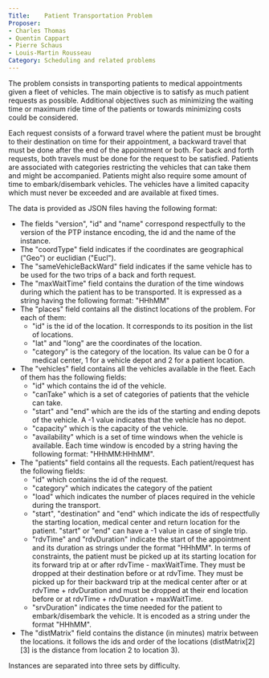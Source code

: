 ```yaml
---
Title:    Patient Transportation Problem
Proposer:
- Charles Thomas
- Quentin Cappart
- Pierre Schaus
- Louis-Martin Rousseau
Category: Scheduling and related problems
---
```



The problem consists in transporting patients to medical appointments given a fleet of vehicles. The main objective is to satisfy as much patient requests as possible. Additional objectives such as minimizing the waiting time or maximum ride time of the patients or towards minimizing costs could be considered.

Each request consists of a forward travel where the patient must be brought to their destination on time for their appointment, a backward travel that must be done after the end of the appointment or both. For back and forth requests, both travels must be done for the request to be satisfied. Patients are associated with categories restricting the vehicles that can take them and might be accompanied. Patients might also require some amount of time to embark/disembark vehicles.
The vehicles have a limited capacity which must never be exceeded and are available at fixed times.

The data is provided as JSON files having the following format:

* The fields "version", "id" and "name" correspond respectfully to the version of the PTP instance encoding, the id and the name of the instance.
* The "coordType" field indicates if the coordinates are geographical ("Geo") or euclidian ("Eucl").
* The "sameVehicleBackWard" field indicates if the same vehicle has to be used for the two trips of a back and forth request.
* The "maxWaitTime" field contains the duration of the time windows during which the patient has to be transported. It is expressed as a string having the following format: "HHhMM"
* The "places" field contains all the distinct locations of the problem. For each of them:
    * "id" is the id of the location. It corresponds to its position in the list of locations.
    * "lat" and "long" are the coordinates of the location.
    * "category" is the category of the location. Its value can be 0 for a medical center, 1 for a vehicle depot and 2 for a patient location.
* The "vehicles" field contains all the vehicles available in the fleet. Each of them has the following fields:
	* "id" which contains the id of the vehicle.
	* "canTake" which is a set of categories of patients that the vehicle can take.
	* "start" and "end" which are the ids of the starting and ending depots of the vehicle. A -1 value indicates that the vehicle has no depot.
	* "capacity" which is the capacity of the vehicle.
	* "availability" which is a set of time windows when the vehicle is available. Each time window is encoded by a string having the following format: "HHhMM:HHhMM".
* The "patients" field contains all the requests. Each patient/request has the following fields:
	* "id" which contains the id of the request.
	* "category" which indicates the category of the patient
	* "load" which indicates the number of places required in the vehicle during the transport.
	* "start", "destination" and "end" which indicate the ids of respectfully the starting location, medical center and return location for the patient. "start" or "end" can have a -1 value in case of single trip.
	* "rdvTime" and "rdvDuration" indicate the start of the appointment and its duration as strings under the format "HHhMM". In terms of constraints, the patient must be picked up at its starting location for its forward trip at or after rdvTime - maxWaitTime. They must be dropped at their destination before or at rdvTime. They must be picked up for their backward trip at the medical center after or at rdvTime + rdvDuration and must be dropped at their end location before or at rdvTime + rdvDuration + maxWaitTime.
	* "srvDuration" indicates the time needed for the patient to embark/disembark the vehicle. It is encoded as a string under the format "HHhMM".
* The "distMatrix" field contains the distance (in minutes) matrix between the locations. it follows the ids and order of the locations (distMatrix[2][3] is the distance from location 2 to location 3).

Instances are separated into three sets by difficulty.